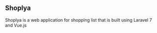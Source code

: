 ## Shoplya

Shoplya is a web application for shopping list that is built using Laravel 7 and Vue.js
